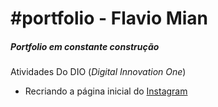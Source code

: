 # #portfolio - Flavio Mian

##### Portfolio em constante construção



Atividades Do DIO (*Digital Innovation One*)

- Recriando a página inicial do [Instagram](https://github.com/flaviomian/portfolio/instagram-landing/index.html)

